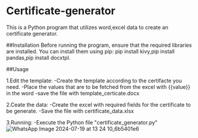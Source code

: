 # Certificate-generator
This is a Python program that utilizes word,excel data to create an certificate generator.

##Installation
Before running the program, ensure that the required libraries are installed. You can install them using pip:
pip install kivy,pip install pandas,pip install docxtpl.

##Usage

1.Edit the template:
      -Create the template according to the certifacte you need.
      -Place the values that are to be fetched from the excel with {{value}} in the word
      -save the file with template_certicate.docx
      
2.Ceate the data:
      -Create the excel with required fields for the certificate to be generate.
      -Save the file with certificate_data.xlsx
      
3.Running:
      -Execute the Python file "certificate_generator.py"
      ![WhatsApp Image 2024-07-19 at 13 24 10_6b5401e6](https://github.com/user-attachments/assets/a0f71284-fb25-49a7-8dd8-e19b3c38a19b)
      
